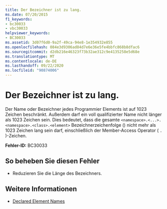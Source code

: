 ```yaml
---
title: Der Bezeichner ist zu lang.
ms.date: 07/20/2015
f1_keywords:
- bc30033
- vbc30033
helpviewer_keywords:
- BC30033
ms.assetid: 3d07f6d0-9a2f-49ca-94e8-1e354932e855
ms.openlocfilehash: 084e3d9306ad84d7e6e36e5fe4bbfc868b8dfac6
ms.sourcegitcommit: d2db216e46323f73b32ae312c9e4135258e5d68e
ms.translationtype: MT
ms.contentlocale: de-DE
ms.lasthandoff: 09/22/2020
ms.locfileid: "90874006"
---
```

# <a name="identifier-is-too-long"></a>Der Bezeichner ist zu lang.

Der Name oder Bezeichner jedes Programmier Elements ist auf 1023 Zeichen beschränkt. Außerdem darf ein voll qualifizierter Name nicht länger als 1023 Zeichen sein. Dies bedeutet, dass die gesamte `<namespace>.<...>.<namespace>.<class>.<element>` Bezeichnerzeichenfolge () nicht mehr als 1023 Zeichen lang sein darf, einschließlich der Member-Access Operator ( `.` )-Zeichen.  
  
 **Fehler-ID:** BC30033  
  
## <a name="to-correct-this-error"></a>So beheben Sie diesen Fehler  
  
- Reduzieren Sie die Länge des Bezeichners.  
  
## <a name="see-also"></a>Weitere Informationen

- [Declared Element Names](../../programming-guide/language-features/declared-elements/declared-element-names.md)
